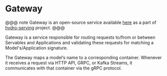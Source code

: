 # Gateway

@@@ note
Gateway is an open-source service available [here](https://github.com/Hydrospheredata/hydro-serving-gateway)
as a part of [hydro-serving](https://github.com/Hydrospheredata/hydro-serving) project.
@@@

Gateway is a service responsible for routing requests to/from or between Servables
and Applications and validating these requests for matching a Model's/Application signature.

 
The Gateway maps a model’s name to a corresponding container.
Whenever it receives a request via HTTP API, GRPC, or Kafka Streams,
it communicates with that container via the gRPC protocol. 


